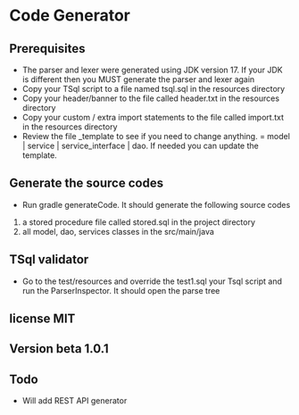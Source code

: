 # Code Generator
## Prerequisites
- The parser and lexer were generated using JDK version 17.  If your JDK is different then you MUST generate the parser and lexer again
- Copy your TSql script to a file named tsql.sql in the resources directory
- Copy your header/banner to the file called header.txt in the resources directory
- Copy your custom / extra import statements to the file called import.txt in the resources directory
- Review the file  <type>_template to see if you need to change anything.  <type> = model | service | service_interface | dao.  If needed you can 
  update the template.

## Generate the source codes
- Run gradle generateCode.  It should generate the following source codes
1. a stored procedure file called stored.sql in the project directory
2. all model, dao, services classes in the src/main/java

## TSql validator
- Go to the test/resources and override the test1.sql your Tsql script and run the ParserInspector. It should open the parse tree

## license MIT

## Version beta 1.0.1

## Todo
- Will add REST API generator

